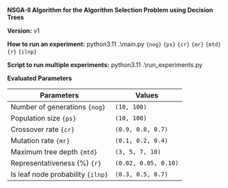 **NSGA-II Algorithm for the Algorithm Selection Problem using Decision Trees**

**Version:** v1

**How to run an experiment:** python3.11 .\main.py `{nog}` `{ps}` `{cr}` `{mr}` `{mtd}` `{r}` `{ilnp}`

**Script to run multiple experiments:** python3.11 .\run_experiments.py

**Evaluated Parameters**

| Parameters                       | Values                |
| --------------------------------- | ---------------------- |
| Number of generations `{nog}`                        | `(10, 100)`
| Population size `{ps}`	 | `(10, 100)`               |
| Crossover rate `{cr}`                    | `(0.9, 0.8, 0.7)` |
| Mutation rate `{mr}`                    | `(0.1, 0.2, 0.4)` |
| Maximum tree depth `{mtd}`                    | `(3, 5, 7, 10)` |
| Representativeness (%) `{r}`                    | `(0.02, 0.05, 0.10)` |
| Is leaf node probability `{ilnp}`	                    | `(0.3, 0.5, 0.7)` |



